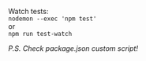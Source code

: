 Watch tests:   
```nodemon --exec 'npm test'```   
or   
```npm run test-watch```

*P.S. Check package.json custom script!*   
